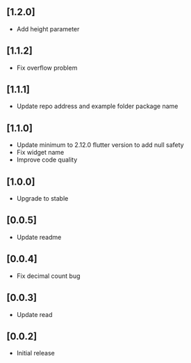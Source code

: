 ## [1.2.0]
* Add height parameter

## [1.1.2]
* Fix overflow problem

## [1.1.1]
* Update repo address and example folder package name

## [1.1.0]
* Update minimum to 2.12.0 flutter version to add null safety
* Fix widget name
* Improve code quality

## [1.0.0]

* Upgrade to stable

## [0.0.5]

* Update readme

## [0.0.4]

* Fix decimal count bug

## [0.0.3]

* Update read

## [0.0.2]

* Initial release
